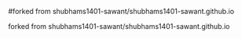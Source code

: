 #forked from shubhams1401-sawant/shubhams1401-sawant.github.io
<!-- ### Hi there 👋 -->
<!--
**shubhams1401-sawant/shubhams1401-sawant** is a ✨ _special_ ✨ repository because its `README.md` (this file) appears on your GitHub profile.

Here are some ideas to get you started:

- 🔭 I’m currently working on ...
- 🌱 I’m currently learning ...
- 👯 I’m looking to collaborate on ...
- 🤔 I’m looking for help with ...
- 💬 Ask me about ...
- 📫 How to reach me: ...
- 😄 Pronouns: ...
- ⚡ Fun fact: ...
-->

forked from shubhams1401-sawant/shubhams1401-sawant.github.io
